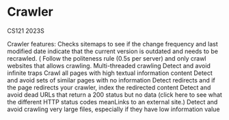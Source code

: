 # Crawler
CS121 2023S

Crawler features:
Checks sitemaps to see if the change frequency and last modified date indicate that the current version is outdated and needs to be recrawled. (
Follow the politeness rule (0.5s per server) and only crawl websites that allows crawling.
Multi-threaded crawling
Detect and avoid infinite traps
Crawl all pages with high textual information content
Detect and avoid sets of similar pages with no information
Detect redirects and if the page redirects your crawler, index the redirected content
Detect and avoid dead URLs that return a 200 status but no data (click here to see what the different HTTP status codes meanLinks to an external site.)
Detect and avoid crawling very large files, especially if they have low information value
